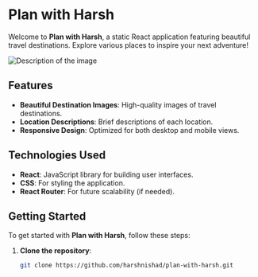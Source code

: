 # Plan with Harsh

Welcome to **Plan with Harsh**, a static React application featuring beautiful travel destinations. Explore various places to inspire your next adventure!

<img src="https://i.ibb.co/WfTDcFk/Screenshot-2024-10-07-110259.png" alt="Description of the image" >


## Features

- **Beautiful Destination Images**: High-quality images of travel destinations.
- **Location Descriptions**: Brief descriptions of each location.
- **Responsive Design**: Optimized for both desktop and mobile views.

## Technologies Used

- **React**: JavaScript library for building user interfaces.
- **CSS**: For styling the application.
- **React Router**: For future scalability (if needed).

## Getting Started

To get started with **Plan with Harsh**, follow these steps:

1. **Clone the repository**:

   ```bash
   git clone https://github.com/harshnishad/plan-with-harsh.git
